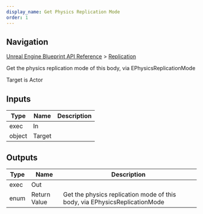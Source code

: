 ```yaml
---
display_name: Get Physics Replication Mode
order: 1
---
```

## Navigation

[Unreal Engine Blueprint API Reference](https://dev.epicgames.com/documentation/en-us/unreal-engine/BlueprintAPI) > [Replication](https://dev.epicgames.com/documentation/en-us/unreal-engine/BlueprintAPI/Replication)

Get the physics replication mode of this body, via EPhysicsReplicationMode

Target is Actor

## Inputs

| Type | Name | Description |
| --- | --- | --- |
| exec | In |  |
| object | Target |  |

## Outputs

| Type | Name | Description |
| --- | --- | --- |
| exec | Out |  |
| enum | Return Value | Get the physics replication mode of this body, via EPhysicsReplicationMode |
